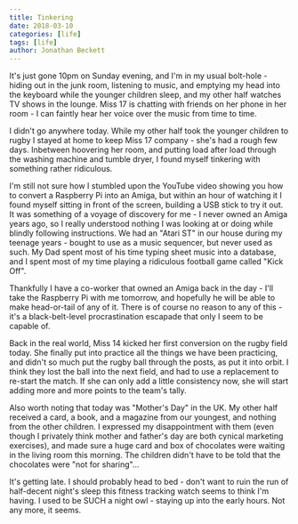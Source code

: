 ```yaml
---
title: Tinkering
date: 2018-03-10
categories: [life]
tags: [life]
author: Jonathan Beckett
---
```


It's just gone 10pm on Sunday evening, and I'm in my usual bolt-hole - hiding out in the junk room, listening to music, and emptying my head into the keyboard while the younger children sleep, and my other half watches TV shows in the lounge. Miss 17 is chatting with friends on her phone in her room - I can faintly hear her voice over the music from time to time.

I didn't go anywhere today. While my other half took the younger children to rugby I stayed at home to keep Miss 17 company - she's had a rough few days. Inbetween hoovering her room, and putting load after load through the washing machine and tumble dryer, I found myself tinkering with something rather ridiculous.

I'm still not sure how I stumbled upon the YouTube video showing you how to convert a Raspberry Pi into an Amiga, but within an hour of watching it I found myself sitting in front of the screen, building a USB stick to try it out. It was something of a voyage of discovery for me - I never owned an Amiga years ago, so I really understood nothing I was looking at or doing while blindly following instructions. We had an "Atari ST" in our house during my teenage years - bought to use as a music sequencer, but never used as such. My Dad spent most of his time typing sheet music into a database, and I spent most of my time playing a ridiculous football game called "Kick Off".

Thankfully I have a co-worker that owned an Amiga back in the day - I'll take the Raspberry Pi with me tomorrow, and hopefully he will be able to make head-or-tail of any of it. There is of course no reason to any of this - it's a black-belt-level procrastination escapade that only I seem to be capable of.

Back in the real world, Miss 14 kicked her first conversion on the rugby field today. She finally put into practice all the things we have been practicing, and didn't so much put the rugby ball through the posts, as put it into orbit. I think they lost the ball into the next field, and had to use a replacement to re-start the match. If she can only add a little consistency now, she will start adding more and more points to the team's tally.

Also worth noting that today was "Mother's Day" in the UK. My other half received a card, a book, and a magazine from our youngest, and nothing from the other children. I expressed my disappointment with them (even though I privately think mother and father's day are both cynical marketing exercises), and made sure a huge card and box of chocolates were waiting in the living room this morning. The children didn't have to be told that the chocolates were "not for sharing"...

It's getting late. I should probably head to bed - don't want to ruin the run of half-decent night's sleep this fitness tracking watch seems to think I'm having. I used to be SUCH a night owl - staying up into the early hours. Not any more, it seems.